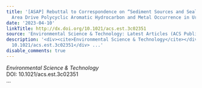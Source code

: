 ```yaml
---
title: '[ASAP] Rebuttal to Correspondence on “Sediment Sources and Sealed-Pavement
  Area Drive Polycyclic Aromatic Hydrocarbon and Metal Occurrence in Urban Streams”'
date: '2023-04-10'
linkTitle: http://dx.doi.org/10.1021/acs.est.3c02351
source: 'Environmental Science & Technology: Latest Articles (ACS Publications)'
description: '<div><cite>Environmental Science & Technology</cite></div><div>DOI:
  10.1021/acs.est.3c02351</div> ...'
disable_comments: true
---
```

<div><cite>Environmental Science & Technology</cite></div><div>DOI: 10.1021/acs.est.3c02351</div> ...